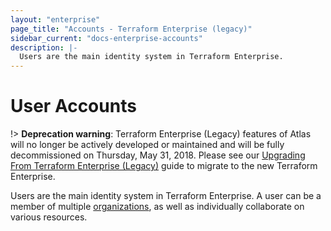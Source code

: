 ```yaml
---
layout: "enterprise"
page_title: "Accounts - Terraform Enterprise (legacy)"
sidebar_current: "docs-enterprise-accounts"
description: |-
  Users are the main identity system in Terraform Enterprise.
---
```


# User Accounts

!> **Deprecation warning**: Terraform Enterprise (Legacy) features of Atlas will no longer be actively developed or maintained and will be fully decommissioned on Thursday, May 31, 2018. Please see our [Upgrading From Terraform Enterprise (Legacy)](https://www.terraform.io/docs/enterprise/upgrade/index.html) guide to migrate to the new Terraform Enterprise.

Users are the main identity system in Terraform Enterprise. A user can be a
member of multiple [organizations](/docs/enterprise-legacy/organizations/index.html),
as well as individually collaborate on various resources.

